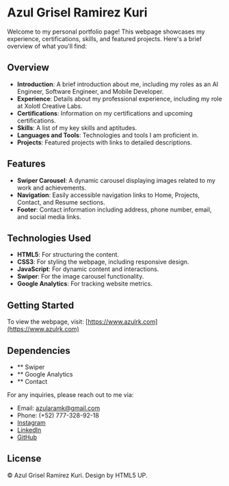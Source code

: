 # Azul Grisel Ramirez Kuri

Welcome to my personal portfolio page! This webpage showcases my experience, certifications, skills, and featured projects. Here's a brief overview of what you'll find:

## Overview

- **Introduction**: A brief introduction about me, including my roles as an AI Engineer, Software Engineer, and Mobile Developer.
- **Experience**: Details about my professional experience, including my role at Xolotl Creative Labs.
- **Certifications**: Information on my certifications and upcoming certifications.
- **Skills**: A list of my key skills and aptitudes.
- **Languages and Tools**: Technologies and tools I am proficient in.
- **Projects**: Featured projects with links to detailed descriptions.

## Features

- **Swiper Carousel**: A dynamic carousel displaying images related to my work and achievements.
- **Navigation**: Easily accessible navigation links to Home, Projects, Contact, and Resume sections.
- **Footer**: Contact information including address, phone number, email, and social media links.

## Technologies Used

- **HTML5**: For structuring the content.
- **CSS3**: For styling the webpage, including responsive design.
- **JavaScript**: For dynamic content and interactions.
- **Swiper**: For the image carousel functionality.
- **Google Analytics**: For tracking website metrics.

## Getting Started

To view the webpage, visit: [https://www.azulrk.com](https://www.azulrk.com)

## Dependencies
- ** Swiper
- ** Google Analytics
- ** Contact

For any inquiries, please reach out to me via:

- Email: azularamk@gmail.com
- Phone: (+52) 777-328-92-18
- [Instagram](https://www.instagram.com/azulramk/)
- [LinkedIn](https://www.linkedin.com/in/azul-grisel-ramirez-kuri-7a213018a/)
- [GitHub](https://github.com/AzulRK22)

## License

© Azul Grisel Ramirez Kuri. Design by HTML5 UP.
